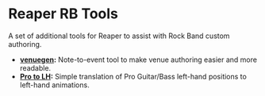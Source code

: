 # Reaper RB Tools

A set of additional tools for Reaper to assist with Rock Band custom authoring.

* **[venuegen](venuegen):** Note-to-event tool to make venue authoring easier and more readable.
* **[Pro to LH](ProToLH):** Simple translation of Pro Guitar/Bass left-hand positions to left-hand animations.
